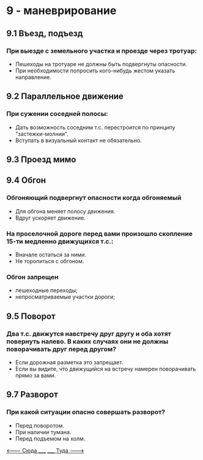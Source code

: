# 9 - маневрирование

## 9.1 Въезд, подъезд
### При выезде с земельного участка и проезде через тротуар:
+ Пешеходы на тротуаре не должны быть подвергнуты опасности.
+ При необходимости попросить кого-нибудь жестом указать направление.

## 9.2 Параллельное движение
### При сужении соседней полосы:
+ Дать возможность соседним т.с. перестроится по принципу "застежки-молнии".
+ Вступать в визуальный контакт не обязательно.

## 9.3 Проезд мимо
## 9.4 Обгон
### Обгоняющий подвергнут опасности когда обгоняемый
+ Для обгона меняет полосу движения.
+ Вдруг ускоряет движение.
### На проселочной дороге перед вами произошло скопление 15-ти медленно движущихся т.с.:
+ Вначале остаться за ними.
+ Не торопиться с обгоном.
### Обгон запрещен
+ пешеходные переходы;
+ непросматриваемые участки дороги;
## 9.5 Поворот
### Два т.с. движутся навстречу друг другу и оба хотят повернуть налево. В каких случаях они не должны поворачивать друг перед другом?
+ Если дорожная разметка это запрещает.
+ Если вы видите, что движущийся на встречу намерен поворачивать прямо за вами.
## 9.7 Разворот
### При какой ситуации опасно совершать разворот?
+ Перед поворотом.
+ При наличии тумана.
+ Перед подъемом на холм.

[<--- Сюда ___](/08%20-%20road%20participants.md)
[___ Туда --->](/10%20-%20parking.md)
